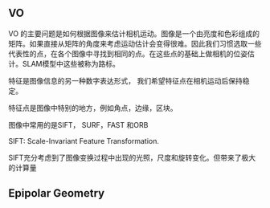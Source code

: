 ## VO

VO 的主要问题是如何根据图像来估计相机运动。图像是一个由亮度和色彩组成的矩阵。如果直接从矩阵的角度来考虑运动估计会变得很难。因此我们习惯选取一些代表性的点，在各个图像中寻找到相同的点。在这些点的基础上做相机的位姿估计。SLAM模型中这些被称为路标。 

特征是图像信息的另一种数字表达形式， 我们希望特征点在相机运动后保持稳定。

特征点是图像中特别的地方，例如角点，边缘，区块。

图像中常用的是SIFT， SURF，FAST 和ORB

SIFT: Scale-Invariant Feature Transformation. 

SIFT充分考虑到了图像变换过程中出现的光照，尺度和旋转变化。但带来了极大的计算量

## Epipolar  Geometry



